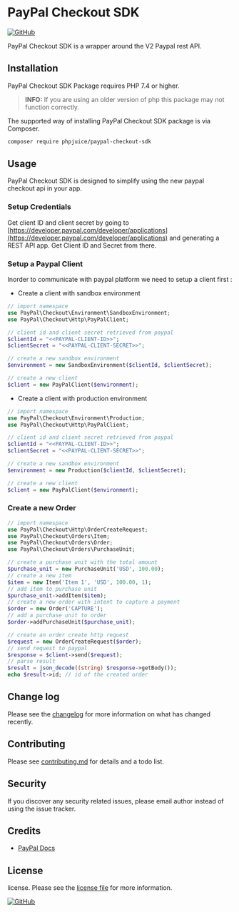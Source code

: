 # PayPal Checkout SDK


[![GitHub](https://img.shields.io/github/license/phpjuice/paypal-checkout-sdk.svg?style=flat-square)](https://github.com/phpjuice/paypal-checkout-sdk/blob/master/LICENSE)

PayPal Checkout SDK is a wrapper around the V2 Paypal rest API.

## Installation

PayPal Checkout SDK Package requires PHP 7.4 or higher.

> **INFO:** If you are using an older version of php this package may not function correctly.

The supported way of installing PayPal Checkout SDK package is via Composer.

```bash
composer require phpjuice/paypal-checkout-sdk
```

## Usage

PayPal Checkout SDK is designed to simplify using the new paypal checkout api in your app.


### Setup Credentials

Get client ID and client secret by going to [https://developer.paypal.com/developer/applications](https://developer.paypal.com/developer/applications) and generating a REST API app. Get Client ID and Secret from there.

### Setup a Paypal Client

Inorder to communicate with paypal platform we need to setup a client first :

- Create a client with sandbox environment
```php
// import namespace
use PayPal\Checkout\Environment\SandboxEnvironment;
use PayPal\Checkout\Http\PayPalClient;

// client id and client secret retrieved from paypal
$clientId = "<<PAYPAL-CLIENT-ID>>";
$clientSecret = "<<PAYPAL-CLIENT-SECRET>>";

// create a new sandbox environment
$environment = new SandboxEnvironment($clientId, $clientSecret);

// create a new client
$client = new PayPalClient($environment);
```

- Create a client with production environment
```php
// import namespace
use PayPal\Checkout\Environment\Production;
use PayPal\Checkout\Http\PayPalClient;

// client id and client secret retrieved from paypal
$clientId = "<<PAYPAL-CLIENT-ID>>";
$clientSecret = "<<PAYPAL-CLIENT-SECRET>>";

// create a new sandbox environment
$environment = new Production($clientId, $clientSecret);

// create a new client
$client = new PayPalClient($environment);
```


### Create a new Order


```php
// import namespace
use PayPal\Checkout\Http\OrderCreateRequest;
use PayPal\Checkout\Orders\Item;
use PayPal\Checkout\Orders\Order;
use PayPal\Checkout\Orders\PurchaseUnit;

// create a purchase unit with the total amount
$purchase_unit = new PurchaseUnit('USD', 100.00);
// create a new item
$item = new Item('Item 1', 'USD', 100.00, 1);
// add item to purchase unit
$purchase_unit->addItem($item);
// create a new order with intent to capture a payment
$order = new Order('CAPTURE');
// add a purchase unit to order
$order->addPurchaseUnit($purchase_unit);

// create an order create http request
$request = new OrderCreateRequest($order);
// send request to paypal
$response = $client->send($request);
// parse result
$result = json_decode((string) $response->getBody());
echo $result->id; // id of the created order
```


## Change log

Please see the [changelog](changelog.md) for more information on what has changed recently.

## Contributing

Please see [contributing.md](contributing.md) for details and a todo list.

## Security

If you discover any security related issues, please email author instead of using the issue tracker.

## Credits

- [PayPal Docs](https://developer.paypal.com/docs/)

## License

license. Please see the [license file](LICENCE) for more information.

[![GitHub](https://img.shields.io/github/license/phpjuice/paypal-checkout-sdk.svg?style=flat-square)](https://github.com/phpjuice/paypal-checkout-sdk/blob/master/LICENSE)
